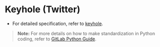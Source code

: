 # Keyhole (Twitter)

* For detailed specification, refer to [keyhole](https://about.gitlab.com/handbook/marketing/community-relations/developer-evangelism/tools/#keyhole).



> **Note:** For more details on how to make standardization in Python coding, refer to [GitLab Python Guide](https://about.gitlab.com/handbook/business-technology/data-team/platform/python-guide/).